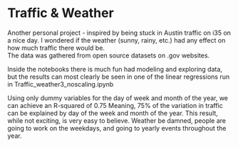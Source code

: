 # Traffic & Weather 

Another personal project - inspired by being stuck in Austin traffic on i35 on a nice day.  I wondered if the weather (sunny, rainy, etc.) had any effect on how much traffic there would be.  
The data was gathered from open source datasets on .gov websites.

Inside the notebooks there is much fun had modeling and exploring data, but the results can most clearly be seen in one of the linear regressions run in Traffic_weather3_noscaling.ipynb

Using only dummy variables for the day of week and month of the year, we can achieve an R-squared of 0.75
Meaning, 75% of the variation in traffic can be explained by day of the week and month of the year.  This result, while not exciting, is very easy to believe.  Weather be damned, people are going to work on the weekdays, and going to yearly events throughout the year.